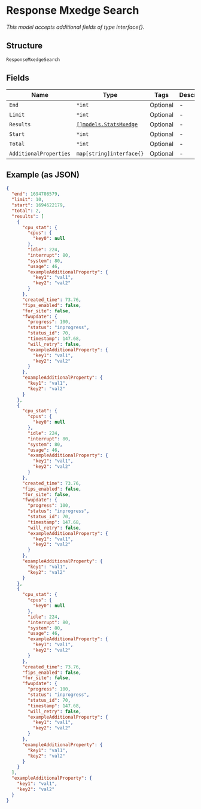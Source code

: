 
# Response Mxedge Search

*This model accepts additional fields of type interface{}.*

## Structure

`ResponseMxedgeSearch`

## Fields

| Name | Type | Tags | Description |
|  --- | --- | --- | --- |
| `End` | `*int` | Optional | - |
| `Limit` | `*int` | Optional | - |
| `Results` | [`[]models.StatsMxedge`](../../doc/models/stats-mxedge.md) | Optional | - |
| `Start` | `*int` | Optional | - |
| `Total` | `*int` | Optional | - |
| `AdditionalProperties` | `map[string]interface{}` | Optional | - |

## Example (as JSON)

```json
{
  "end": 1694708579,
  "limit": 10,
  "start": 1694622179,
  "total": 2,
  "results": [
    {
      "cpu_stat": {
        "cpus": {
          "key0": null
        },
        "idle": 224,
        "interrupt": 80,
        "system": 80,
        "usage": 46,
        "exampleAdditionalProperty": {
          "key1": "val1",
          "key2": "val2"
        }
      },
      "created_time": 73.76,
      "fips_enabled": false,
      "for_site": false,
      "fwupdate": {
        "progress": 100,
        "status": "inprogress",
        "status_id": 70,
        "timestamp": 147.68,
        "will_retry": false,
        "exampleAdditionalProperty": {
          "key1": "val1",
          "key2": "val2"
        }
      },
      "exampleAdditionalProperty": {
        "key1": "val1",
        "key2": "val2"
      }
    },
    {
      "cpu_stat": {
        "cpus": {
          "key0": null
        },
        "idle": 224,
        "interrupt": 80,
        "system": 80,
        "usage": 46,
        "exampleAdditionalProperty": {
          "key1": "val1",
          "key2": "val2"
        }
      },
      "created_time": 73.76,
      "fips_enabled": false,
      "for_site": false,
      "fwupdate": {
        "progress": 100,
        "status": "inprogress",
        "status_id": 70,
        "timestamp": 147.68,
        "will_retry": false,
        "exampleAdditionalProperty": {
          "key1": "val1",
          "key2": "val2"
        }
      },
      "exampleAdditionalProperty": {
        "key1": "val1",
        "key2": "val2"
      }
    },
    {
      "cpu_stat": {
        "cpus": {
          "key0": null
        },
        "idle": 224,
        "interrupt": 80,
        "system": 80,
        "usage": 46,
        "exampleAdditionalProperty": {
          "key1": "val1",
          "key2": "val2"
        }
      },
      "created_time": 73.76,
      "fips_enabled": false,
      "for_site": false,
      "fwupdate": {
        "progress": 100,
        "status": "inprogress",
        "status_id": 70,
        "timestamp": 147.68,
        "will_retry": false,
        "exampleAdditionalProperty": {
          "key1": "val1",
          "key2": "val2"
        }
      },
      "exampleAdditionalProperty": {
        "key1": "val1",
        "key2": "val2"
      }
    }
  ],
  "exampleAdditionalProperty": {
    "key1": "val1",
    "key2": "val2"
  }
}
```

